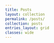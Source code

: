 ```yaml
---
title: Posts 
layout: collection
permalink: /posts/
collection: posts 
entries_layout: grid
classes: wide
---
```

